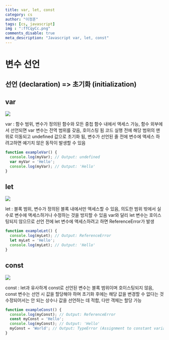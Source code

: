 ```yaml
---
title: var, let, const
category: cs
author: "이정훈"
tags: [cs, javascript]
img : ":ffCqyCc.png"
comments_disable: true
meta_description: "Javascript var, let, const"
---
```


# 변수 선언
## 선언 (declaration) => 초기화 (initialization)

## var

![](https://i.imgur.com/ffCqyCc.png)

var : 함수 범위, 변수가 정의된 함수와 모든 중첩 함수 내에서 액세스 가능, 함수 외부에서 선언되면 var 변수는 전역 범위를 갖음, 호이스팅 됨
        코드 실행 전에 해당 범위의 맨 위로 이동되고 undefined 값으로 초기화 됨, 변수가 선언된 줄 전에 변수에 액세스 하려고하면 예기치 않은 동작이 발생할 수 있음
```javascript
function exampleVar() {
  console.log(myVar); // Output: undefined
  var myVar = 'Hello';
  console.log(myVar); // Output: 'Hello'
}
```


## let

![](https://i.imgur.com/VRfreW8.png)

let : 블록 범위, 변수가 정의된 블록 내에서만 액세스할 수 있음, 의도한 범위 밖에서 실수로 변수에 액세스하거나 수정하는 것을 방지할 수 있음
        var와 달리 let 변수는 호이스팅되지 않으므로 선언 전에 let 변수에 액세스하려고 하면 ReferenceError가 발생
```javascript
function exampleLet() {
  console.log(myLet); // Output: ReferenceError
  let myLet = 'Hello';
  console.log(myLet); // Output: 'Hello'
}

```

## const

![](https://i.imgur.com/FFmnRZj.png)

const : let과 유사하게 const로 선언된 변수는 블록 범위이며 호이스팅되지 않음, const 변수는 선언 시 값을 할당해야 하며 초기화 후에는 해당 값을 변경할 수 없다는 것
             수정되어서는 안 되는 상수나 값을 선언하는 데 적합, 다만 객체는 할당 가능
```javascript
function exampleConst() {
  console.log(myConst); // Output: ReferenceError
  const myConst = 'Hello';
  console.log(myConst); // Output: 'Hello'
  myConst = 'World'; // Output: TypeError (Assignment to constant variable)
}
```

